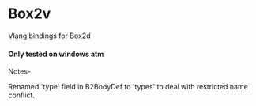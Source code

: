 # Box2v
Vlang bindings for Box2d

#### Only tested on windows atm

Notes- 

Renamed 'type' field in B2BodyDef to 'types' to deal with restricted name conflict.
